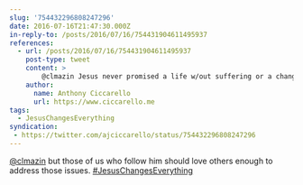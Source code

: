```yaml
---
slug: '754432296808247296'
date: 2016-07-16T21:47:30.000Z
in-reply-to: /posts/2016/07/16/754431904611495937
references:
  - url: /posts/2016/07/16/754431904611495937
    post-type: tweet
    content: >
        @clmazin Jesus never promised a life w/out suffering or a change in circumstances. But he does change your life, perspective, and response.
    author:
      name: Anthony Ciccarello
      url: https://www.ciccarello.me
tags:
  - JesusChangesEverything
syndication:
 - https://twitter.com/ajciccarello/status/754432296808247296
---
```


[@clmazin](https://twitter.com/clmazin) but those of us who follow him should love others enough to address those issues. [#JesusChangesEverything](/posts/tags/JesusChangesEverything)

